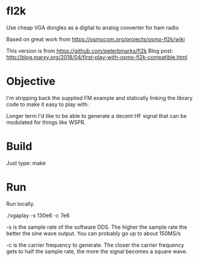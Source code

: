 # fl2k
Use cheap VGA dongles as a digital to analog converter for ham radio

Based on great work from https://osmocom.org/projects/osmo-fl2k/wiki

This version is from https://github.com/peterbmarks/fl2k
Blog post: http://blog.marxy.org/2018/04/first-play-with-osmo-fl2k-compatible.html

# Objective

I'm stripping back the supplied FM example and statically linking
the library code to make it easy to play with.

Longer term I'd like to be able to generate a decent HF signal that
can be modulated for things like WSPR.

# Build

Just type:
make

# Run
Run locally.

./vgaplay  -s 130e6 -c 7e6 

-s is the sample rate of the software DDS. 
The higher the sample rate the better the sine wave output.
You can probably go up to about 150MS/s

-c is the carrier frequency to generate.
The closer the carrier frequency gets to half the sample rate,
the more the signal becomes a square wave.

